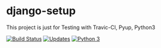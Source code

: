 # django-setup
This project is just for Testing with Travic-CI, Pyup, Python3

[![Build Status](https://travis-ci.org/ricaportela/django-setup.svg?branch=master)](https://travis-ci.org/ricaportela/django-setup)
[![Updates](https://pyup.io/repos/github/ricaportela/django-setup/shield.svg)](https://pyup.io/repos/github/ricaportela/django-setup/)
[![Python 3](https://pyup.io/repos/github/ricaportela/django-setup/python-3-shield.svg)](https://pyup.io/repos/github/ricaportela/django-setup/)